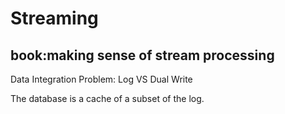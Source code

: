 # Streaming

## book:making sense of stream processing

Data Integration Problem: Log VS Dual Write

The database is a cache of a subset of the log.

